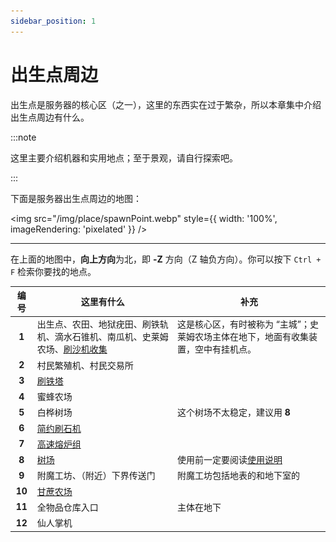 ```yaml
---
sidebar_position: 1
---
```


# 出生点周边

出生点是服务器的核心区（之一），这里的东西实在过于繁杂，所以本章集中介绍出生点周边有什么。

:::note

这里主要介绍机器和实用地点；至于景观，请自行探索吧。

:::

下面是服务器出生点周边的地图：

<img src="/img/place/spawnPoint.webp" style={{ width: '100%', imageRendering: 'pixelated' }} />

---

在上面的地图中，**向上方向**为北，即 **-Z** 方向（Z 轴负方向）。你可以按下 `Ctrl + F` 检索你要找的地点。

|  编号  | 这里有什么                                                   | 补充                                                         |
| :----: | ------------------------------------------------------------ | ------------------------------------------------------------ |
| **1**  | 出生点、农田、地狱疣田、刷铁轨机、滴水石锥机、南瓜机、史莱姆农场、[刷沙机收集](/docs/place/machine/刷沙机#收集装置) | 这是核心区，有时被称为 “主城”；史莱姆农场主体在地下，地面有收集装置，空中有挂机点。 |
| **2**  | 村民繁殖机、村民交易所                                       |                                                              |
| **3**  | [刷铁塔](/docs/place/machine/刷铁塔)                         |                                                              |
| **4**  | 蜜蜂农场                                                     |                                                              |
| **5**  | 白桦树场                                                     | 这个树场不太稳定，建议用 **8**                               |
| **6**  | [简约刷石机](/docs/place/machine/简约刷石机)                 |                                                              |
| **7**  | [高速熔炉组](/docs/place/machine/高速熔炉组)                 |                                                              |
| **8**  | [树场](/docs/place/machine/树场)                             | 使用前一定要阅读[使用说明](/docs/place/machine/树场#使用前必读) |
| **9**  | 附魔工坊、（附近）下界传送门                                 | 附魔工坊包括地表的和地下室的                                 |
| **10** | [甘蔗农场](/docs/place/machine/甘蔗农场)                     |                                                              |
| **11** | 全物品仓库入口                                               | 主体在地下                                                   |
| **12** | 仙人掌机                                                     |                                                              |

